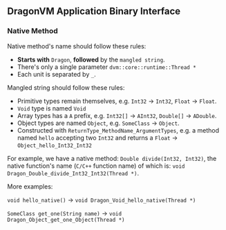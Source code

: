 ## DragonVM Application Binary Interface

### Native Method

Native method's name should follow these rules:
* **Starts with** `Dragon`, **followed** by the `mangled string`.
* There's only a single parameter `dvm::core::runtime::Thread *`
* Each unit is separated by `_`.

Mangled string should follow these rules:
* Primitive types remain themselves, e.g. `Int32` -> `Int32`,
  `Float` -> `Float`.
* `Void` type is named `Void`
* Array types has a `A` prefix, e.g. `Int32[]` -> `AInt32`,
  `Double[]` -> `ADouble`.
* Object types are named `Object`, e.g. `SomeClass` -> `Object`.
* Constructed with `ReturnType_MethodName_ArgumentTypes`, 
  e.g. a method named `hello` accepting  two `Int32` 
  and returns a `Float` -> `Object_hello_Int32_Int32`

For example, we have a native method: 
`Double divide(Int32, Int32)`, the native function's name 
(`C/C++` function name) of which is: `void Dragon_Double_divide_Int32_Int32(Thread *)`.

More examples:

`void hello_native()` -> `void Dragon_Void_hello_native(Thread *)`

`SomeClass get_one(String name)` -> `void Dragon_Object_get_one_Object(Thread *)`